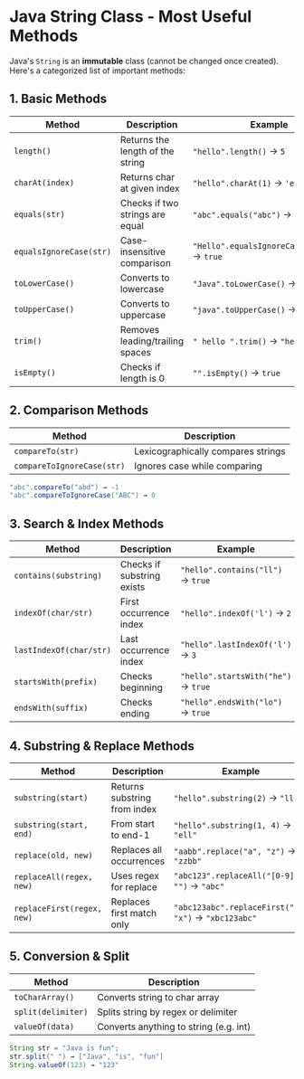 # Java String Class - Most Useful Methods

Java's `String` is an **immutable** class (cannot be changed once created). Here's a categorized list of important methods:

## 1. Basic Methods

| Method             | Description                        | Example                          |
|--------------------|------------------------------------|----------------------------------|
| `length()`         | Returns the length of the string   | `"hello".length()` → `5`         |
| `charAt(index)`    | Returns char at given index        | `"hello".charAt(1)` → `'e'`      |
| `equals(str)`      | Checks if two strings are equal    | `"abc".equals("abc")` → `true`   |
| `equalsIgnoreCase(str)` | Case-insensitive comparison | `"Hello".equalsIgnoreCase("hello")` → `true` |
| `toLowerCase()`    | Converts to lowercase              | `"Java".toLowerCase()` → `"java"` |
| `toUpperCase()`    | Converts to uppercase              | `"java".toUpperCase()` → `"JAVA"` |
| `trim()`           | Removes leading/trailing spaces    | `" hello ".trim()` → `"hello"`   |
| `isEmpty()`        | Checks if length is 0              | `"".isEmpty()` → `true`          |

## 2. Comparison Methods

| Method                    | Description                          |
|---------------------------|--------------------------------------|
| `compareTo(str)`          | Lexicographically compares strings   |
| `compareToIgnoreCase(str)`| Ignores case while comparing         |

```java
"abc".compareTo("abd") → -1
"abc".compareToIgnoreCase("ABC") → 0
````
## 3. Search & Index Methods

| Method               | Description                  | Example                                |
|----------------------|------------------------------|----------------------------------------|
| `contains(substring)`| Checks if substring exists   | `"hello".contains("ll")` → `true`      |
| `indexOf(char/str)`  | First occurrence index       | `"hello".indexOf('l')` → `2`           |
| `lastIndexOf(char/str)` | Last occurrence index     | `"hello".lastIndexOf('l')` → `3`       |
| `startsWith(prefix)` | Checks beginning             | `"hello".startsWith("he")` → `true`    |
| `endsWith(suffix)`   | Checks ending                | `"hello".endsWith("lo")` → `true`      |

## 4. Substring & Replace Methods

| Method                    | Description                         | Example                                 |
|---------------------------|-------------------------------------|-----------------------------------------|
| `substring(start)`        | Returns substring from index        | `"hello".substring(2)` → `"llo"`        |
| `substring(start, end)`   | From start to end-1                 | `"hello".substring(1, 4)` → `"ell"`     |
| `replace(old, new)`       | Replaces all occurrences            | `"aabb".replace("a", "z")` → `"zzbb"`   |
| `replaceAll(regex, new)`  | Uses regex for replace              | `"abc123".replaceAll("[0-9]", "")` → `"abc"` |
| `replaceFirst(regex, new)`| Replaces first match only           | `"abc123abc".replaceFirst("a", "x")` → `"xbc123abc"` |

## 5. Conversion & Split

| Method             | Description                              |
|--------------------|------------------------------------------|
| `toCharArray()`    | Converts string to char array            |
| `split(delimiter)` | Splits string by regex or delimiter      |
| `valueOf(data)`    | Converts anything to string (e.g. int)   |

```java
String str = "Java is fun";
str.split(" ") → ["Java", "is", "fun"]
String.valueOf(123) → "123"

